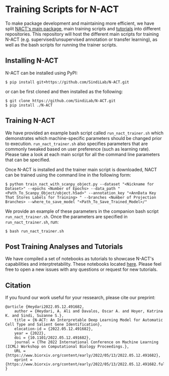 # Training Scripts for N-ACT
To make package development and maintaining more efficient, we have split [NACT's main package](https://github.com/SindiLab/N-ACT), main training scripts and [tutorials](https://github.com/SindiLab/Tutorials/tree/main/N-ACT) into different repositories. This repository will host the different main scripts for training N-ACT (e.g. supervised/unsupervised annotation or transfer learning), as well as the bash scripts for running the trainer scripts.

## Installing N-ACT
N-ACT can be installed using PyPI:
```
$ pip install git+https://github.com/SindiLab/N-ACT.git
```
or can be first cloned and then installed as the following:
```
$ git clone https://github.com/SindiLab/N-ACT.git
$ pip install ./N-ACT
```

## Training N-ACT
We have provided an example bash script called `run_nact_trainer.sh` which demonstrates which machine-specific parameters should be changed prior to execution. `run_nact_trainer.sh` also specifies parameters that are commonly tweaked based on user preference (such as learning rate). Please take a look at each main script for all the command line parameters that can be specified.

Once N-ACT is installed and the trainer main script is downloaded, NACT can be trained using the command line in the following form:
```
$ python train_nact_with_scanpy_object.py --dataset "<Nickname for Dataset>" --epochs <Number of Epochs> --data_path "<Path_To_Scanpy_Object/object.h5ad>" --annotation_key "<AnnData Key That Stores Labels for Training> " --branches <Number of Projection Branches> --where_to_save_model "<Path_To_Save_Trained_Model>/"
```
We provide an example of these parameters in the companion bash script `run_nact_trainer.sh`. Once the parameters are specified in `run_nact_trainer.sh`, run:
```
$ bash run_nact_trainer.sh
```
## Post Training Analyses and Tutorials
We have compiled a set of notebooks as tutorials to showcase N-ACT's capabilities and interptretability. These notebooks located [here](https://github.com/SindiLab/Tutorials/tree/main/N-ACT). Please feel free to open a new issues with any questions or request for new tutorials.

## Citation
If you found our work useful for your ressearch, please cite our preprint:
```
@article {Heydari2022.05.12.491682,
	author = {Heydari, A. Ali and Davalos, Oscar A. and Hoyer, Katrina K. and Sindi, Suzanne S.},
	title = {N-ACT: An Interpretable Deep Learning Model for Automatic Cell Type and Salient Gene Identification},
	elocation-id = {2022.05.12.491682},
	year = {2022},
	doi = {10.1101/2022.05.12.491682},
	journal = {The 2022 International Conference on Machine Learning (ICML) Workshop on Computational Biology Proceedings.},
	URL = {https://www.biorxiv.org/content/early/2022/05/13/2022.05.12.491682},
	eprint = {https://www.biorxiv.org/content/early/2022/05/13/2022.05.12.491682.full.pdf},
}
```